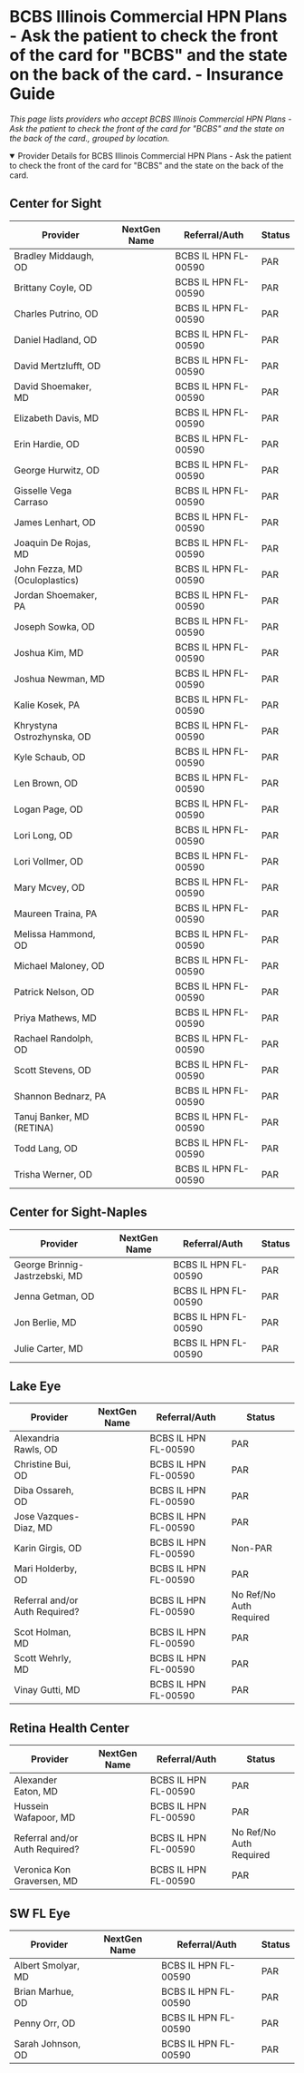 # BCBS Illinois Commercial HPN Plans - Ask the patient to check the front of the card for "BCBS" and the state on the back of the card. - Insurance Guide

*This page lists providers who accept BCBS Illinois Commercial HPN Plans - Ask the patient to check the front of the card for "BCBS" and the state on the back of the card., grouped by location.*

<details open><summary>Provider Details for BCBS Illinois Commercial HPN Plans - Ask the patient to check the front of the card for "BCBS" and the state on the back of the card.</summary>

## Center for Sight

| Provider | NextGen Name | Referral/Auth | Status |
|----------|-------------|--------------|--------|
| Bradley Middaugh, OD |  | BCBS IL HPN FL-00590 | PAR |
| Brittany Coyle, OD |  | BCBS IL HPN FL-00590 | PAR |
| Charles Putrino, OD |  | BCBS IL HPN FL-00590 | PAR |
| Daniel Hadland, OD |  | BCBS IL HPN FL-00590 | PAR |
| David Mertzlufft, OD |  | BCBS IL HPN FL-00590 | PAR |
| David Shoemaker, MD |  | BCBS IL HPN FL-00590 | PAR |
| Elizabeth Davis, MD |  | BCBS IL HPN FL-00590 | PAR |
| Erin Hardie, OD |  | BCBS IL HPN FL-00590 | PAR |
| George Hurwitz, OD |  | BCBS IL HPN FL-00590 | PAR |
| Gisselle Vega Carraso |  | BCBS IL HPN FL-00590 | PAR |
| James Lenhart, OD |  | BCBS IL HPN FL-00590 | PAR |
| Joaquin De Rojas, MD |  | BCBS IL HPN FL-00590 | PAR |
| John Fezza, MD (Oculoplastics) |  | BCBS IL HPN FL-00590 | PAR |
| Jordan Shoemaker, PA |  | BCBS IL HPN FL-00590 | PAR |
| Joseph Sowka, OD |  | BCBS IL HPN FL-00590 | PAR |
| Joshua Kim, MD |  | BCBS IL HPN FL-00590 | PAR |
| Joshua Newman, MD |  | BCBS IL HPN FL-00590 | PAR |
| Kalie Kosek, PA |  | BCBS IL HPN FL-00590 | PAR |
| Khrystyna Ostrozhynska, OD |  | BCBS IL HPN FL-00590 | PAR |
| Kyle Schaub, OD |  | BCBS IL HPN FL-00590 | PAR |
| Len Brown, OD |  | BCBS IL HPN FL-00590 | PAR |
| Logan Page, OD |  | BCBS IL HPN FL-00590 | PAR |
| Lori Long, OD |  | BCBS IL HPN FL-00590 | PAR |
| Lori Vollmer, OD |  | BCBS IL HPN FL-00590 | PAR |
| Mary Mcvey, OD |  | BCBS IL HPN FL-00590 | PAR |
| Maureen Traina, PA |  | BCBS IL HPN FL-00590 | PAR |
| Melissa Hammond, OD |  | BCBS IL HPN FL-00590 | PAR |
| Michael Maloney, OD |  | BCBS IL HPN FL-00590 | PAR |
| Patrick Nelson, OD |  | BCBS IL HPN FL-00590 | PAR |
| Priya Mathews, MD |  | BCBS IL HPN FL-00590 | PAR |
| Rachael Randolph, OD |  | BCBS IL HPN FL-00590 | PAR |
| Scott Stevens, OD |  | BCBS IL HPN FL-00590 | PAR |
| Shannon Bednarz, PA |  | BCBS IL HPN FL-00590 | PAR |
| Tanuj Banker, MD (RETINA) |  | BCBS IL HPN FL-00590 | PAR |
| Todd Lang, OD |  | BCBS IL HPN FL-00590 | PAR |
| Trisha Werner, OD |  | BCBS IL HPN FL-00590 | PAR |

## Center for Sight-Naples

| Provider | NextGen Name | Referral/Auth | Status |
|----------|-------------|--------------|--------|
| George Brinnig-Jastrzebski, MD |  | BCBS IL HPN FL-00590 | PAR |
| Jenna Getman, OD |  | BCBS IL HPN FL-00590 | PAR |
| Jon Berlie, MD |  | BCBS IL HPN FL-00590 | PAR |
| Julie Carter, MD |  | BCBS IL HPN FL-00590 | PAR |

## Lake Eye 

| Provider | NextGen Name | Referral/Auth | Status |
|----------|-------------|--------------|--------|
| Alexandria Rawls, OD |  | BCBS IL HPN FL-00590 | PAR |
| Christine Bui, OD |  | BCBS IL HPN FL-00590 | PAR |
| Diba Ossareh, OD |  | BCBS IL HPN FL-00590 | PAR |
| Jose Vazques-Diaz, MD |  | BCBS IL HPN FL-00590 | PAR |
| Karin Girgis, OD |  | BCBS IL HPN FL-00590 | Non-PAR |
| Mari Holderby, OD |  | BCBS IL HPN FL-00590 | PAR |
| Referral and/or Auth Required? |  | BCBS IL HPN FL-00590 | No Ref/No Auth Required |
| Scot Holman, MD |  | BCBS IL HPN FL-00590 | PAR |
| Scott Wehrly, MD |  | BCBS IL HPN FL-00590 | PAR |
| Vinay Gutti, MD |  | BCBS IL HPN FL-00590 | PAR |

## Retina Health Center

| Provider | NextGen Name | Referral/Auth | Status |
|----------|-------------|--------------|--------|
| Alexander Eaton, MD |  | BCBS IL HPN FL-00590 | PAR |
| Hussein Wafapoor, MD |  | BCBS IL HPN FL-00590 | PAR |
| Referral and/or Auth Required? |  | BCBS IL HPN FL-00590 | No Ref/No Auth Required |
| Veronica Kon Graversen, MD |  | BCBS IL HPN FL-00590 | PAR |

## SW FL Eye

| Provider | NextGen Name | Referral/Auth | Status |
|----------|-------------|--------------|--------|
| Albert Smolyar, MD |  | BCBS IL HPN FL-00590 | PAR |
| Brian Marhue, OD |  | BCBS IL HPN FL-00590 | PAR |
| Penny Orr, OD |  | BCBS IL HPN FL-00590 | PAR |
| Sarah Johnson, OD |  | BCBS IL HPN FL-00590 | PAR |

</details>

